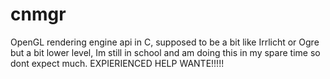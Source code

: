 # cnmgr
OpenGL rendering engine api in C, supposed to be a bit like Irrlicht or Ogre but a bit lower level, Im still in school and am doing this in my spare time so dont expect much. EXPIERIENCED HELP WANTE!!!!!
